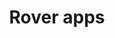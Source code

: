 ---
layout: page
title: Rover apps
description: The starting page for all Red Hat employees with links to important services.
img: assets/img/02-roverapps.png
redirect: https://rover.redhat.com/apps
importance: 2
category: work
---